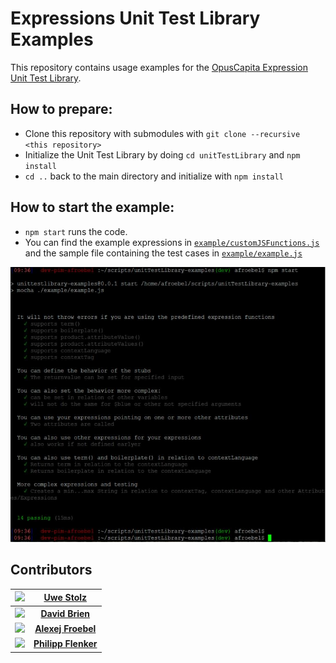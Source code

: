 # Expressions Unit Test Library Examples
This repository contains usage examples for the [OpusCapita Expression Unit Test Library](https://github.com/OpusCapita/pim-integrations-expression-unit-test).

## How to prepare:
- Clone this repository with submodules with `git clone --recursive <this repository>`
- Initialize the Unit Test Library by doing `cd unitTestLibrary` and  `npm install`
- `cd ..` back to the main directory and initialize with `npm install`

## How to start the example:
- `npm start` runs the code.
- You can find the example expressions in [`example/customJSFunctions.js`](example/customJSFunctions.js) and the sample file containing the test cases in [`example/example.js`](example/example.js)

<img src="https://github.com/OpusCapita/pim-integrations-expression-unit-test-examples/blob/master/example/behavior.JPG" />

## Contributors
| [<img src="https://avatars.githubusercontent.com/u/41996712" width="100px;"/>](https://github.com/uwestolz) | [**Uwe Stolz**](https://github.com/uwestolz)     |
| :---: | :---: |
| [<img src="https://avatars.githubusercontent.com/u/36043138" width="100px;"/>](https://github.com/davidbrien) | [**David Brien**](https://github.com/davidbrien)     |
| [<img src="https://avatars.githubusercontent.com/u/30691117" width="100px;"/>](https://github.com/alexejFroebel) | [**Alexej Froebel**](https://github.com/alexejFroebel)     |
 [<img src="https://avatars.githubusercontent.com/u/4085533" width="100px;"/>](https://github.com/pflenker) | [**Philipp Flenker**](https://github.com/pflenker) |
